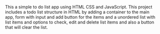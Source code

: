 This a simple to do list app using HTML CSS and JavaScript.
This project includes a todo list structure in HTML by adding a container to the main app, form with input 
and add button for the items and a unordered list with list items and options to check, edit and delete list 
items and also a button that will clear the list.
